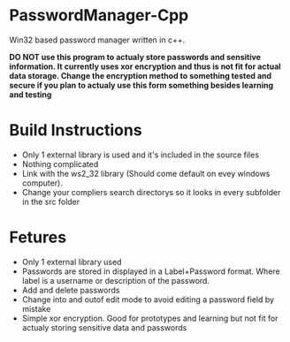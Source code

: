# PasswordManager-Cpp
Win32 based password manager written in c++.

**DO NOT use this program to actualy store passwords and sensitive information. It currently uses xor encryption and thus is not fit for actual data storage. Change the encryption method to something tested and secure if you plan to actualy use this form something besides learning and testing**

# Build Instructions
  - Only 1 external library is used and it's included in the source files
  - Nothing complicated
  - Link with the ws2_32 library (Should come default on evey windows computer).
  - Change your compliers search directorys so it looks in every subfolder in the src folder


# Fetures
  - Only 1 external library used
  - Passwords are stored in displayed in a Label+Password format. Where label is a username or description of the password.
  - Add and delete passwords
  - Change into and outof edit mode to avoid editing a password field by mistake
  - Simple xor encryption. Good for prototypes and learning but not fit for actualy storing sensitive data and passwords
  
